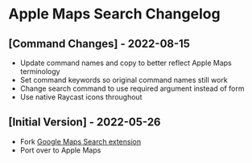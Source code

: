 # Apple Maps Search Changelog

## [Command Changes] - 2022-08-15

- Update command names and copy to better reflect Apple Maps terminology
- Set command keywords so original command names still work
- Change search command to use required argument instead of form
- Use native Raycast icons throughout

## [Initial Version] - 2022-05-26

- Fork [Google Maps Search extension](https://www.raycast.com/ratoru/google-maps-search)
- Port over to Apple Maps
